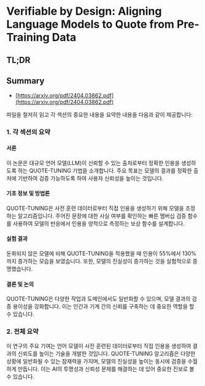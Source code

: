 # Verifiable by Design: Aligning Language Models to Quote from Pre-Training Data
## TL;DR
## Summary
- [https://arxiv.org/pdf/2404.03862.pdf](https://arxiv.org/pdf/2404.03862.pdf)

파일을 철저히 읽고 각 섹션의 중요한 내용을 요약한 내용을 다음과 같이 제공합니다:

### 1. 각 섹션의 요약

#### 서론
이 논문은 대규모 언어 모델(LLM)이 신뢰할 수 있는 출처로부터 정확한 인용을 생성하도록 하는 QUOTE-TUNING 기법을 소개합니다. 주요 목표는 모델의 결과를 정확한 출처에 기반하여 검증 가능하도록 하여 사용자 신뢰성을 높이는 것입니다.

#### 기초 정보 및 방법론
QUOTE-TUNING은 사전 훈련 데이터로부터 직접 인용을 생성하기 위해 모델을 조정하는 알고리즘입니다. 주어진 문장에 대한 사실 여부를 확인하는 빠른 멤버십 검증 함수를 사용하여 모델의 반응에서 인용을 양적으로 측정하는 보상 함수를 설계합니다.

#### 실험 결과
둔화되지 않은 모델에 비해 QUOTE-TUNING을 적용했을 때 인용이 55%에서 130%까지 증가하는 모습을 보였습니다. 또한, 모델의 진실성이 증가하는 것을 실험적으로 증명했습니다.

#### 결론 및 논의
QUOTE-TUNING은 다양한 작업과 도메인에서도 일반화할 수 있으며, 모델 결과의 검증 용이성을 강화합니다. 이는 인간과 기계 간의 신뢰를 구축하는 데 중요한 역할을 할 수 있습니다.

### 2. 전체 요약
이 연구의 주요 기여는 언어 모델이 사전 훈련된 데이터로부터 직접 인용을 생성하여 결과의 신뢰도를 높이는 기술을 개발한 것입니다. QUOTE-TUNING 알고리즘은 다양한 상황에 일반화될 수 있는 잠재력을 가지며, 모델의 진실성을 높이는 동시에 검증을 수월하게 만듭니다. 이는 AI의 투명성과 신뢰성 문제를 해결하는 데 있어 중요한 진보로 볼 수 있습니다.